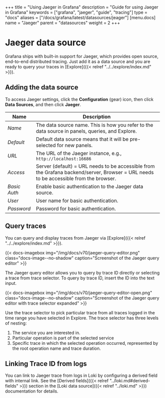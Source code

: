 +++
title = "Using Jaeger in Grafana"
description = "Guide for using Jaeger in Grafana"
keywords = ["grafana", "jaeger", "guide", "tracing"]
type = "docs"
aliases = ["/docs/grafana/latest/datasources/jeager"]
[menu.docs]
name = "Jaeger"
parent = "datasources"
weight = 2
+++

# Jaeger data source

Grafana ships with built-in support for Jaeger, which provides open source, end-to-end distributed tracing.
Just add it as a data source and you are ready to query your traces in [Explore]({{< relref "../../explore/index.md" >}}).

## Adding the data source
To access Jaeger settings, click the **Configuration** (gear) icon, then click **Data Sources**, and then click **Jaeger**.

| Name            | Description                                                                                                                                   |
| --------------- | --------------------------------------------------------------------------------------------------------------------------------------------- |
| _Name_          | The data source name. This is how you refer to the data source in panels, queries, and Explore.                                                 |
| _Default_       | Default data source means that it will be pre-selected for new panels.                                                                         |
| _URL_           | The URL of the Jaeger instance, e.g., `http://localhost:16686`                                                                                   |
| _Access_        | Server (default) = URL needs to be accessible from the Grafana backend/server, Browser = URL needs to be accessible from the browser. |
| _Basic Auth_    | Enable basic authentication to the Jaeger data source.                                                                            |
| _User_          | User name for basic authentication.                                                                                                   |
| _Password_      | Password for basic authentication.                                                                                                    |

## Query traces

You can query and display traces from Jaeger via [Explore]({{< relref "../../explore/index.md" >}}).

{{< docs-imagebox img="/img/docs/v70/jaeger-query-editor.png" class="docs-image--no-shadow" caption="Screenshot of the Jaeger query editor" >}}

The Jaeger query editor allows you to query by trace ID directly or selecting a trace from trace selector. To query by trace ID, insert the ID into the text input.

{{< docs-imagebox img="/img/docs/v70/jaeger-query-editor-open.png" class="docs-image--no-shadow" caption="Screenshot of the Jaeger query editor with trace selector expanded" >}}

Use the trace selector to pick particular trace from all traces logged in the time range you have selected in Explore. The trace selector has three levels of nesting:
1. The service you are interested in.
1. Particular operation is part of the selected service
1. Specific trace in which the selected operation occurred, represented by the root operation name and trace duration.

## Linking Trace ID from logs

You can link to Jaeger trace from logs in Loki by configuring a derived field with internal link. See the [Derived fields]({{< relref "../loki.md#derived-fields" >}}) section in the [Loki data source]({{< relref "../loki.md" >}}) documentation for details.

